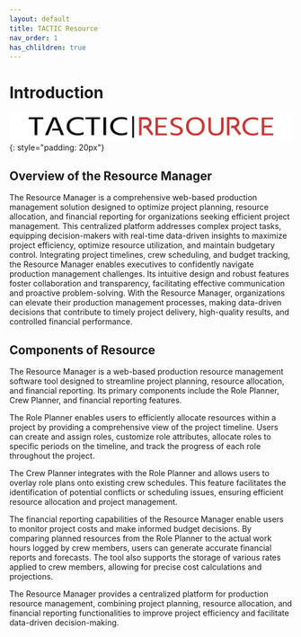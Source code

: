 ```yaml
---
layout: default
title: TACTIC Resource
nav_order: 1
has_chlildren: true
---
```


# Introduction

![TACTIC Resource Logo](images/tactic_resource.png){: style="padding: 20px"}


## Overview of the Resource Manager


The Resource Manager is a comprehensive web-based production management solution designed to optimize project planning, resource allocation, and financial reporting for organizations seeking efficient project management. This centralized platform addresses complex project tasks, equipping decision-makers with real-time data-driven insights to maximize project efficiency, optimize resource utilization, and maintain budgetary control.
Integrating project timelines, crew scheduling, and budget tracking, the Resource Manager enables executives to confidently navigate production management challenges. Its intuitive design and robust features foster collaboration and transparency, facilitating effective communication and proactive problem-solving. With the Resource Manager, organizations can elevate their production management processes, making data-driven decisions that contribute to timely project delivery, high-quality results, and controlled financial performance.



## Components of Resource

The Resource Manager is a web-based production resource management software tool designed to streamline project planning, resource allocation, and financial reporting. Its primary components include the Role Planner, Crew Planner, and financial reporting features.

The Role Planner enables users to efficiently allocate resources within a project by providing a comprehensive view of the project timeline. Users can create and assign roles, customize role attributes, allocate roles to specific periods on the timeline, and track the progress of each role throughout the project.

The Crew Planner integrates with the Role Planner and allows users to overlay role plans onto existing crew schedules. This feature facilitates the identification of potential conflicts or scheduling issues, ensuring efficient resource allocation and project management.

The financial reporting capabilities of the Resource Manager enable users to monitor project costs and make informed budget decisions. By comparing planned resources from the Role Planner to the actual work hours logged by crew members, users can generate accurate financial reports and forecasts. The tool also supports the storage of various rates applied to crew members, allowing for precise cost calculations and projections.

The Resource Manager provides a centralized platform for production resource management, combining project planning, resource allocation, and financial reporting functionalities to improve project efficiency and facilitate data-driven decision-making.


